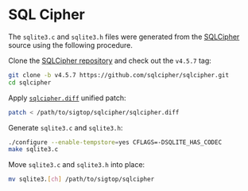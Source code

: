 # SQL Cipher

The `sqlite3.c` and `sqlite3.h` files were generated from the [SQLCipher](https://github.com/sqlcipher/sqlcipher.git) source
using the following procedure.

Clone the [SQLCipher repository](https://github.com/sqlcipher/sqlcipher.git) and check out the `v4.5.7` tag:

```bash
git clone -b v4.5.7 https://github.com/sqlcipher/sqlcipher.git
cd sqlcipher
```

Apply [`sqlcipher.diff`](./sqlcipher.diff) unified patch:

```bash
patch < /path/to/sigtop/sqlcipher/sqlcipher.diff
```

Generate `sqlite3.c` and `sqlite3.h`:

```bash
./configure --enable-tempstore=yes CFLAGS=-DSQLITE_HAS_CODEC
make sqlite3.c
```

Move `sqlite3.c` and `sqlite3.h` into place:

```bash
mv sqlite3.[ch] /path/to/sigtop/sqlcipher
```
